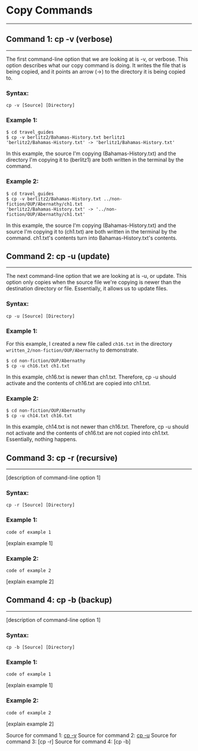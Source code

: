 # **Copy Commands**

---

## **Command 1: cp -v (verbose)**

---

The first command-line option that we are looking at is -v, or verbose. This option describes what our copy command is doing. It writes the file that is being copied, and it points an arrow (->) to the directory it is being copied to.

### Syntax:
```
cp -v [Source] [Directory]
```
### Example 1:

```
$ cd travel_guides
$ cp -v berlitz2/Bahamas-History.txt berlitz1
'berlitz2/Bahamas-History.txt' -> 'berlitz1/Bahamas-History.txt'
```
In this example, the source I'm copying (Bahamas-History.txt) and the directory I'm copying it to (berlitz1) are both written in the terminal by the command.

### Example 2:

```
$ cd travel_guides
$ cp -v berlitz2/Bahamas-History.txt ../non-fiction/OUP/Abernathy/ch1.txt
'berlitz2/Bahamas-History.txt' -> '../non-fiction/OUP/Abernathy/ch1.txt'
```
In this example, the source I'm copying (Bahamas-History.txt) and the source I'm copying it to (ch1.txt) are both written in the terminal by the command. ch1.txt's contents turn into Bahamas-History.txt's contents.

## **Command 2: cp -u (update)**

---

The next command-line option that we are looking at is -u, or update. This option only copies when the source file we're copying is newer than the destination directory or file. Essentially, it allows us to update files.

### Syntax:
```
cp -u [Source] [Directory]
```
### Example 1:

For this example, I created a new file called ```ch16.txt``` in the directory ```written_2/non-fiction/OUP/Abernathy``` to demonstrate.

```
$ cd non-fiction/OUP/Abernathy
$ cp -u ch16.txt ch1.txt
```
In this example, ch16.txt is newer than ch1.txt. Therefore, cp -u should activate and the contents of ch16.txt are copied into ch1.txt.

### Example 2:

```
$ cd non-fiction/OUP/Abernathy
$ cp -u ch14.txt ch16.txt
```
In this example, ch14.txt is not newer than ch16.txt. Therefore, cp -u should not activate and the contents of ch16.txt are not copied into ch1.txt. Essentially, nothing happens.

## **Command 3: cp -r (recursive)**

---

[description of command-line option 1]

### Syntax:
```
cp -r [Source] [Directory]
```
### Example 1:

```
code of example 1

```
[explain example 1]

### Example 2:

```
code of example 2
```
[explain example 2]

## **Command 4: cp -b (backup)**

---

[description of command-line option 1]

### Syntax:
```
cp -b [Source] [Directory]
```
### Example 1:

```
code of example 1

```
[explain example 1]

### Example 2:

```
code of example 2
```
[explain example 2]

Source for command 1: [cp -v](https://www.computerhope.com/unix/ucp.htm)
Source for command 2: [cp -u](https://ss64.com/bash/cp.html)
Source for command 3: [cp -r]
Source for command 4: [cp -b]
